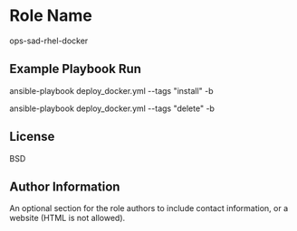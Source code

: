 Role Name
=========

ops-sad-rhel-docker

Example Playbook Run
--------------------

ansible-playbook deploy_docker.yml --tags "install" -b

ansible-playbook deploy_docker.yml --tags "delete" -b

License
-------

BSD

Author Information
------------------

An optional section for the role authors to include contact information, or a website (HTML is not allowed).
